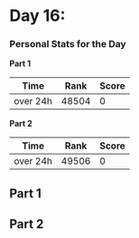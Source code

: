 ﻿# Day 16: 


### Personal Stats for the Day
**Part 1**

 Time                  | Rank | Score 
-----------------------|------|-------
  over 24h             | 48504 | 0     

**Part 2**

 Time                  | Rank | Score 
-----------------------|------|-------
   over 24h            | 49506 | 0     


## Part 1


## Part 2

